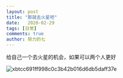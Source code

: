 ```yaml
---
layout: post
title: "那就去火星吧"
date:   2020-02-29
tags: [日常]
comments: true
author: 努力的七
---
```


给自己一个去火星的机会，如果可以两个人更好

![xbtcc691ff998c0c3b42b016d6db5daff37e](https://s2.loli.net/2022/12/22/vFgPhRbCI73zeYm.png)

